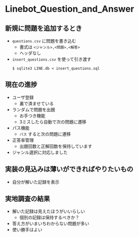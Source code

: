 # Linebot_Question_and_Answer

## 新規に問題を追加するとき
- `questions.csv` に問題を書き込む
    - 書式は `<ジャンル>,<問題>,<解答>`
    - ヘッダなし
- `insert_questions.csv` を使って引き渡す
    ```console
    $ sqlite3 LINE.db < insert_questions.sql
    ```

## 現在の進捗
- ユーザ登録
    - 裏で済ませている
- ランダムで問題を出題
    - お手つき機能
    - 3ミスしたら自動で次の問題に遷移
- パス機能
    - `パス` すると次の問題に遷移
- 正答率管理
    - 出題回数と正解回数を保持しています
- ジャンル選択に対応しました

## 実装の見込みは薄いができればやりたいもの
- 自分が解いた記録を表示

## 実地調査の結果
- 解いた記録は見えたほうがいいらしい
    - 個別の記録は保持するべきか？
- 答え方がいまいちわからない問題が多い
- 使い勝手はよい